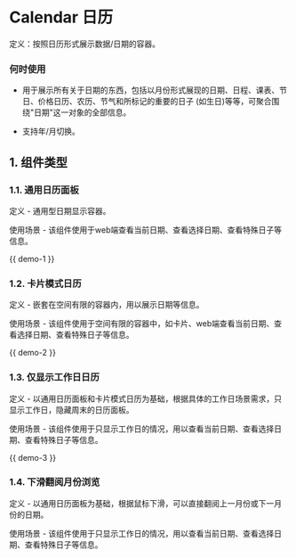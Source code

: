 # Calendar 日历
定义：按照日历形式展示数据/日期的容器。

### 何时使用
- 用于展示所有关于日期的东西，包括以月份形式展现的日期、日程、课表、节日、价格日历、农历、节气和所标记的重要的日子 (如生日)等等，可聚合围绕"日期"这一对象的全部信息。

- 支持年/月切换。

## 1. 组件类型

### 1.1. 通用日历面板
定义 - 通用型日期显示容器。

使用场景 - 该组件使用于web端查看当前日期、查看选择日期、查看特殊日子等信息。

{{ demo-1 }}

### 1.2. 卡片模式日历
定义 - 嵌套在空间有限的容器内，用以展示日期等信息。

使用场景 - 该组件使用于空间有限的容器中，如卡片、web端查看当前日期、查看选择日期、查看特殊日子等信息。

{{ demo-2 }}

### 1.3.  仅显示工作日日历
定义 - 以通用日历面板和卡片模式日历为基础，根据具体的工作日场景需求，只显示工作日，隐藏周末的日历面板。

使用场景 - 该组件使用于只显示工作日的情况，用以查看当前日期、查看选择日期、查看特殊日子等信息。

{{ demo-3 }}

### 1.4. 下滑翻阅月份浏览
定义 - 以通用日历面板为基础，根据鼠标下滑，可以直接翻阅上一月份或下一月份的日期。

使用场景 - 该组件使用于只显示工作日的情况，用以查看当前日期、查看选择日期、查看特殊日子等信息。

<!-- 待补充 demo -->
